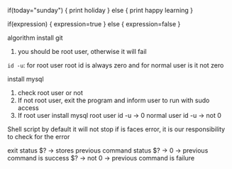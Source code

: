 if(today="sunday") {
    print holiday
}
else {
    print happy learning
}

if(expression) {
    expression=true
}
else {
    expression=false
}

algorithm
install git
1. you should be root user, otherwise it will fail

`id -u`: for root user root id is always zero and for normal user is it not zero

install mysql
1. check root user or not
2. If not root user, exit the program and inform user to run with sudo access
3. If root user install mysql
root user id -u -> 0
normal user id -u -> not 0

Shell script by default it will not stop if is faces error, it is our responsibility to check for the error

exit status
$? -> stores previous command status
$? -> 0 -> previous command is success
$? -> not 0 -> previous command is failure
